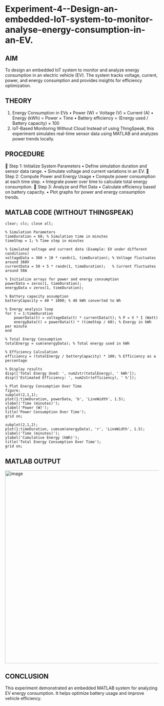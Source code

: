 # Experiment-4--Design-an-embedded-IoT-system-to-monitor-analyse-energy-consumption-in-an-EV.

## AIM
To design an embedded IoT system to monitor and analyze energy consumption in an electric vehicle (EV). The system tracks voltage, current, power, and energy consumption and provides insights for efficiency optimization.
 
## THEORY
1. Energy Consumption in EVs
•	Power (W) = Voltage (V) × Current (A)
•	Energy (kWh) = Power × Time
•	Battery efficiency = (Energy used / Battery capacity) × 100
2. IoT-Based Monitoring Without Cloud
Instead of using ThingSpeak, this experiment simulates real-time sensor data using MATLAB and analyzes power trends locally.
 
 ## PROCEDURE
🔹 Step 1: Initialize System Parameters
•	Define simulation duration and sensor data range.
•	Simulate voltage and current variations in an EV.
🔹 Step 2: Compute Power and Energy Usage
•	Compute power consumption at each time step.
•	Integrate power over time to calculate total energy consumption.
🔹 Step 3: Analyze and Plot Data
•	Calculate efficiency based on battery capacity.
•	Plot graphs for power and energy consumption trends.
 
## MATLAB CODE (WITHOUT THINGSPEAK)

```
clear; clc; close all;

% Simulation Parameters
timeDuration = 60; % Simulation time in minutes
timeStep = 1; % Time step in minutes

% Simulated voltage and current data (Example: EV under different conditions)
voltageData = 360 + 10 * randn(1, timeDuration); % Voltage fluctuates around 360V
currentData = 50 + 5 * randn(1, timeDuration);   % Current fluctuates around 50A

% Initialize arrays for power and energy consumption
powerData = zeros(1, timeDuration);
energyData = zeros(1, timeDuration);

% Battery capacity assumption
batteryCapacity = 40 * 1000; % 40 kWh converted to Wh

% Energy analysis loop
for t = 1:timeDuration
    powerData(t) = voltageData(t) * currentData(t); % P = V * I (Watt)
    energyData(t) = powerData(t) * (timeStep / 60); % Energy in kWh per minute
end

% Total Energy Consumption
totalEnergy = sum(energyData); % Total energy used in kWh

% Efficiency Calculation
efficiency = (totalEnergy / batteryCapacity) * 100; % Efficiency as a percentage

% Display results
disp(['Total Energy Used: ', num2str(totalEnergy), ' kWh']);
disp(['Estimated Efficiency: ', num2str(efficiency), ' %']);

% Plot Energy Consumption Over Time
figure;
subplot(2,1,1);
plot(1:timeDuration, powerData, 'b', 'LineWidth', 1.5);
xlabel('Time (minutes)');
ylabel('Power (W)');
title('Power Consumption Over Time');
grid on;

subplot(2,1,2);
plot(1:timeDuration, cumsum(energyData), 'r', 'LineWidth', 1.5);
xlabel('Time (minutes)');
ylabel('Cumulative Energy (kWh)');
title('Total Energy Consumption Over Time');
grid on;
```


 
## MATLAB OUTPUT
<img width="698" height="631" alt="image" src="https://github.com/user-attachments/assets/f195e9ea-7543-4484-aaf6-c170d7aea50a" />




 
  
## CONCLUSION
This experiment demonstrated an embedded MATLAB system for analyzing EV energy consumption. It helps optimize battery usage and improve vehicle efficiency.

